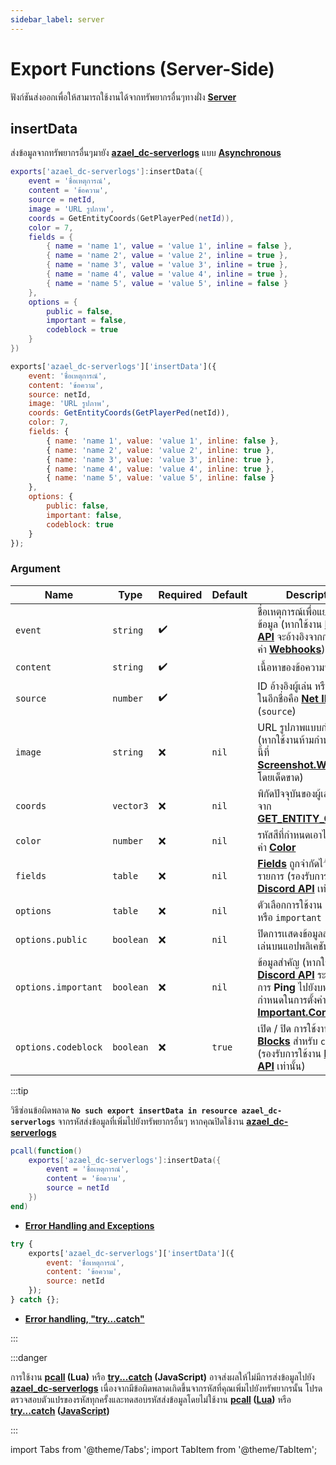 ```yaml
---
sidebar_label: server
---
```


# Export Functions (Server-Side)

ฟังก์ชันส่งออกเพื่อให้สามารถใช้งานได้จากทรัพยากรอื่นๆทางฝั่ง **[Server](https://en.wikipedia.org/wiki/Server-side)**

## insertData

ส่งข้อมูลจากทรัพยากรอื่นๆมายัง **[azael_dc-serverlogs](../)** แบบ **[Asynchronous](https://en.wikipedia.org/wiki/Asynchrony_(computer_programming))**

<Tabs>
<TabItem value="lua" label="Lua">

```lua
exports['azael_dc-serverlogs']:insertData({
    event = 'ชื่อเหตุการณ์',
    content = 'ข้อความ',
    source = netId,
    image = 'URL รูปภาพ',
    coords = GetEntityCoords(GetPlayerPed(netId)),
    color = 7,
    fields = {
        { name = 'name 1', value = 'value 1', inline = false },
        { name = 'name 2', value = 'value 2', inline = true },
        { name = 'name 3', value = 'value 3', inline = true },
        { name = 'name 4', value = 'value 4', inline = true },
        { name = 'name 5', value = 'value 5', inline = false }
    },
    options = {
        public = false,
        important = false,
        codeblock = true
    }
})
```

</TabItem>
<TabItem value="javascript" label="JavaScript">

```js
exports['azael_dc-serverlogs']['insertData']({
    event: 'ชื่อเหตุการณ์',
    content: 'ข้อความ',
    source: netId,
    image: 'URL รูปภาพ',
    coords: GetEntityCoords(GetPlayerPed(netId)),
    color: 7,
    fields: {
        { name: 'name 1', value: 'value 1', inline: false },
        { name: 'name 2', value: 'value 2', inline: true },
        { name: 'name 3', value: 'value 3', inline: true },
        { name: 'name 4', value: 'value 4', inline: true },
        { name: 'name 5', value: 'value 5', inline: false }
    },
    options: {
        public: false,
        important: false,
        codeblock: true
    }
});
```

</TabItem>
</Tabs>

### Argument

| Name                    | Type               | Required           | Default                                      | Description                                                
|-------------------------|--------------------|--------------------|----------------------------------------------|--------------------------------------------------
| `event`                 | `string`           | ✔️                 |                                              | ชื่อเหตุการณ์เพื่อแยกประเภทข้อมูล (หากใช้งาน **[Discord API](../config/server#discord-api)** จะอ้างอิงจากการกำหนดค่า **[Webhooks](../config/server#webhooks)**)
| `content`               | `string`           | ✔️                 |                                              | เนื้อหาของข้อความที่ต้องการส่ง
| `source`                | `number`           | ✔️                 |                                              | ID อ้างอิงผู้เล่น หรือที่รู้จักกันในอีกชื่อคือ **[Net ID](https://docs.fivem.net/docs/scripting-manual/networking/ids/#server-id)** (`source`)
| `image`                | `string`            | ❌                 | `nil`                                        | URL รูปภาพแบบกำหนดเอง (หากใช้งานห้ามกำหนด `event` นี้ที่ **[Screenshot.Webhooks](../config/server#screenshotwebhooks)** โดยเด็ดขาด)
| `coords`                | `vector3`          | ❌                 | `nil`                                        | พิกัดปัจจุบันของผู้เล่น (อ้างอิงจาก **[GET_ENTITY_COORDS](https://docs.fivem.net/natives/?_0x1647F1CB)**)
| `color`                 | `number`           | ❌                 | `nil`                                        | รหัสสีที่กำหนดเอาไว้ในการตั้งค่า **[Color](../config/server#color)**
| `fields`                | `table`            | ❌                 | `nil`                                        | **[Fields](https://discordjs.guide/popular-topics/embeds.html#embed-preview)** ถูกจำกัดไว้ที่ **20** รายการ (รองรับการใช้งาน **[Discord API](../config/server#discord-api)** เท่านั้น)
| `options`               | `table`            | ❌                 | `nil`                                        | ตัวเลือกการใช้งาน `public` หรือ `important`
| `options.public`        | `boolean`          | ❌                 | `nil`                                        | ปิดการเเสดงข้อมูลส่วนตัวของผู้เล่นบนแอปพลิเคชัน **[Discord](https://discord.com/)**
| `options.important`     | `boolean`          | ❌                 | `nil`                                        | ข้อมูลสำคัญ (หากใช้งาน **[Discord API](../config/server#discord-api)** ระบบจะดำเนินการ **Ping** ไปยังบทบาทที่กำหนดในการตั้งค่า **[Important.Content](../config/server#importantcontent)**)
| `options.codeblock`     | `boolean`          | ❌                 | `true`                                       | เปิด / ปิด การใช้งาน **[Code Blocks](https://support.discord.com/hc/en-us/articles/210298617-Markdown-Text-101-Chat-Formatting-Bold-Italic-Underline-)** สำหรับ `content` (รองรับการใช้งาน **[Discord API](../config/server#discord-api)** เท่านั้น)

:::tip

วิธีซ่อนข้อผิดพลาด **`No such export insertData in resource azael_dc-serverlogs`** จากรหัสส่งข้อมูลที่เพิ่มไปยังทรัพยากรอื่นๆ หากคุณปิดใช้งาน **[azael_dc-serverlogs](../#ยกเลิกใช้งาน)**

<Tabs>
<TabItem value="lua" label="Lua">

```lua
pcall(function()
    exports['azael_dc-serverlogs']:insertData({
        event = 'ชื่อเหตุการณ์',
        content = 'ข้อความ',
        source = netId
    })
end)
```

- **[Error Handling and Exceptions](https://www.lua.org/pil/8.4.html)**

</TabItem>
<TabItem value="javascript" label="JavaScript">

```js
try {
    exports['azael_dc-serverlogs']['insertData']({
        event: 'ชื่อเหตุการณ์',
        content: 'ข้อความ',
        source: netId
    });
} catch {};
```

- **[Error handling, "try...catch"](https://javascript.info/try-catch)**

</TabItem>
</Tabs>

:::

:::danger

การใช้งาน **[pcall](https://www.lua.org/pil/8.4.html) (Lua)** หรือ **[try...catch](https://javascript.info/try-catch) (JavaScript)** อาจส่งผลให้ไม่มีการส่งข้อมูลไปยัง **[azael_dc-serverlogs](../)** เนื่องจากมีข้อผิดพลาดเกิดขึ้นจากรหัสที่คุณเพิ่มไปยังทรัพยากรนั้น โปรดตรวจสอบตัวแปรของรหัสทุกครั้งและทดสอบรหัสส่งข้อมูลโดยไม่ใช้งาน **[pcall](https://www.lua.org/pil/8.4.html) ([Lua](https://www.lua.org/))** หรือ **[try...catch](https://javascript.info/try-catch) ([JavaScript](https://javascript.info/))**

:::

import Tabs from '@theme/Tabs';
import TabItem from '@theme/TabItem';
